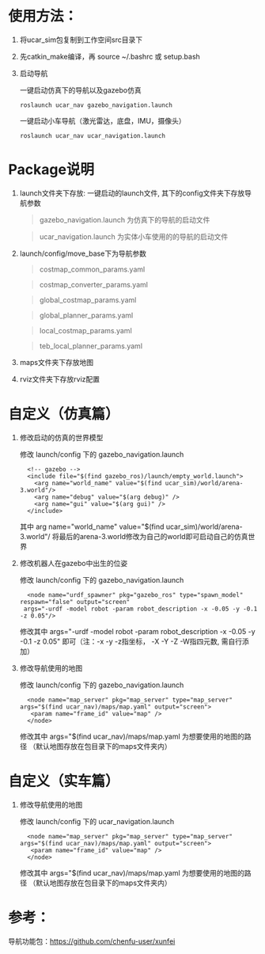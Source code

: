 #  使用方法：

1. 将ucar_sim包复制到工作空间src目录下

2. 先catkin_make编译，再 source ~/.bashrc 或 setup.bash

3. 启动导航

   

   一键启动仿真下的导航以及gazebo仿真

   ```
   roslaunch ucar_nav gazebo_navigation.launch
   ```

   

   一键启动小车导航（激光雷达，底盘，IMU，摄像头）

   ```
   roslaunch ucar_nav ucar_navigation.launch
   ```



#  Package说明

1. launch文件夹下存放: 一键启动的launch文件, 其下的config文件夹下存放导航参数

   > gazebo_navigation.launch 为仿真下的导航的启动文件

   > ucar_navigation.launch 为实体小车使用的的导航的启动文件

2. launch/config/move_base下为导航参数

   > costmap_common_params.yaml

   > costmap_converter_params.yaml

   > global_costmap_params.yaml

   > global_planner_params.yaml

   > local_costmap_params.yaml

   > teb_local_planner_params.yaml

3. maps文件夹下存放地图

4. rviz文件夹下存放rviz配置



#  自定义（仿真篇）

1. 修改启动的仿真的世界模型

   修改 launch/config 下的 gazebo_navigation.launch

   ```
     <!-- gazebo -->
     <include file="$(find gazebo_ros)/launch/empty_world.launch">
       <arg name="world_name" value="$(find ucar_sim)/world/arena-3.world"/> 
       <arg name="debug" value="$(arg debug)" />
       <arg name="gui" value="$(arg gui)" />
     </include>
   ```

   其中 arg name="world_name" value="$(find ucar_sim)/world/arena-3.world"/ 将最后的arena-3.world修改为自己的world即可启动自己的仿真世界



2. 修改机器人在gazebo中出生的位姿

   修改 launch/config 下的 gazebo_navigation.launch

   ```
     <node name="urdf_spawner" pkg="gazebo_ros" type="spawn_model" respawn="false" output="screen"
   	args="-urdf -model robot -param robot_description -x -0.05 -y -0.1 -z 0.05"/> 
   ```

   修改其中 args="-urdf -model robot -param robot_description -x -0.05 -y -0.1 -z 0.05" 即可（注：-x  -y  -z指坐标， -X -Y -Z -W指四元数, 需自行添加）



3. 修改导航使用的地图

   修改 launch/config 下的 gazebo_navigation.launch

   ```
     <node name="map_server" pkg="map_server" type="map_server" args="$(find ucar_nav)/maps/map.yaml" output="screen">
      <param name="frame_id" value="map" />
     </node> 
   ```

   修改其中 args="$(find ucar_nav)/maps/map.yaml 为想要使用的地图的路径 （默认地图存放在包目录下的maps文件夹内）



#  自定义（实车篇）

1. 修改导航使用的地图

   修改 launch/config 下的 ucar_navigation.launch

   ```
     <node name="map_server" pkg="map_server" type="map_server" args="$(find ucar_nav)/maps/map.yaml" output="screen">
      <param name="frame_id" value="map" />
     </node> 
   ```

   修改其中 args="$(find ucar_nav)/maps/map.yaml 为想要使用的地图的路径 （默认地图存放在包目录下的maps文件夹内）



#   参考：

导航功能包：https://github.com/chenfu-user/xunfei

